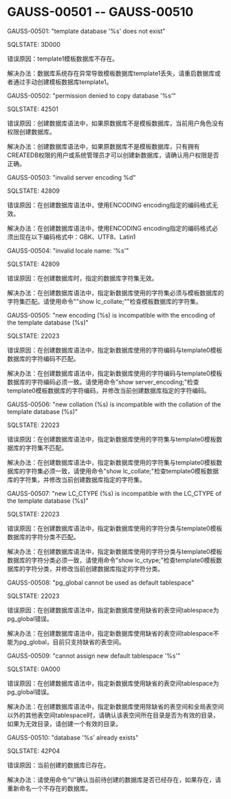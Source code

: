 # GAUSS-00501 -- GAUSS-00510<a name="ZH-CN_TOPIC_0302073152"></a>

GAUSS-00501: "template database '%s' does not exist"

SQLSTATE: 3D000

错误原因：template1模板数据库不存在。

解决办法：数据库系统存在异常导致模板数据库template1丢失，请重启数据库或者通过手动创建模板数据库template1。

GAUSS-00502: "permission denied to copy database '%s'"

SQLSTATE: 42501

错误原因：创建数据库语法中，如果原数据库不是模板数据库，当前用户角色没有权限创建数据库。

解决办法：创建数据库语法中，如果原数据库不是模板数据库，只有拥有CREATEDB权限的用户或系统管理员才可以创建新数据库，请确认用户权限是否正确。

GAUSS-00503: "invalid server encoding %d"

SQLSTATE: 42809

错误原因：在创建数据库语法中，使用ENCODING encoding指定的编码格式无效。

解决办法：在创建数据库语法中，使用ENCODING encoding指定的编码格式必须出现在以下编码格式中：GBK、UTF8、Latin1

GAUSS-00504: "invalid locale name: '%s'"

SQLSTATE: 42809

错误原因：在创建数据库时，指定的数据库字符集无效。

解决办法：在创建数据库语法中，指定新数据库使用的字符集必须与模板数据库的字符集匹配。请使用命令""show lc\_collate;""检查模板数据库的字符集。

GAUSS-00505: "new encoding \(%s\) is incompatible with the encoding of the template database \(%s\)"

SQLSTATE: 22023

错误原因：在创建数据库语法中，指定新数据库使用的字符编码与template0模板数据库的字符编码不匹配。

解决办法：在创建数据库语法中，指定新数据库使用的字符编码与template0模板数据库的字符编码必须一致。请使用命令"show server\_encoding;"检查template0模板数据库的字符编码，并修改当前创建数据库指定的字符编码。

GAUSS-00506: "new collation \(%s\) is incompatible with the collation of the template database \(%s\)"

SQLSTATE: 22023

错误原因：在创建数据库语法中，指定新数据库使用的字符集与template0模板数据库的字符集不匹配。

解决办法：在创建数据库语法中，指定新数据库使用的字符集与template0模板数据库的字符集必须一致，请使用命令"show lc\_collate;"检查template0模板数据库的字符集，并修改当前创建数据库指定的字符集。

GAUSS-00507: "new LC\_CTYPE \(%s\) is incompatible with the LC\_CTYPE of the template database \(%s\)"

SQLSTATE: 22023

错误原因：在创建数据库语法中，指定新数据库使用的字符分类与template0模板数据库的字符分类不匹配。

解决办法：在创建数据库语法中，指定新数据库使用的字符分类与template0模板数据库的字符分类必须一致，请使用命令"show lc\_ctype;"检查template0模板数据库的字符分类，并修改当前创建数据库指定的字符分类。

GAUSS-00508: "pg\_global cannot be used as default tablespace"

SQLSTATE: 22023

错误原因：在创建数据库语法中，指定新数据库使用缺省的表空间tablespace为pg\_global错误。

解决办法：在创建数据库语法中，指定新数据库使用缺省的表空间tablespace不能为pg\_global，目前只支持缺省的表空间。

GAUSS-00509: "cannot assign new default tablespace '%s'"

SQLSTATE: 0A000

错误原因：在创建数据库语法中，指定新数据库使用缺省的表空间tablespace为pg\_global错误。

解决办法：在创建数据库语法中，指定新数据库使用除缺省的表空间和全局表空间以外的其他表空间tablespace时，请确认该表空间所在目录是否为有效的目录，如果为无效目录，请创建一个有效的目录。

GAUSS-00510: "database '%s' already exists"

SQLSTATE: 42P04

错误原因：当前创建的数据库已存在。

解决办法：请使用命令"\\l"确认当前待创建的数据库是否已经存在，如果存在，请重新命名一个不存在的数据库。

